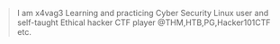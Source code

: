 > I am x4vag3
> Learning and practicing Cyber Security
> Linux user and self-taught Ethical hacker
> CTF player @THM,HTB,PG,Hacker101CTF etc.

<!---
Will be pushing my CTF writeups in account of my cyber security exploration and portfolio.
--->
